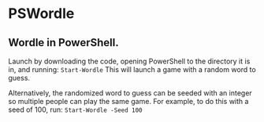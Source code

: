 # PSWordle
## Wordle in PowerShell. 
Launch by downloading the code, opening PowerShell to the directory it is in, and running:
`Start-Wordle`
This will launch a game with a random word to guess.

Alternatively, the randomized word to guess can be seeded with an integer so multiple people can play the same game. For example, to do this with a seed of 100, run: 
`Start-Wordle -Seed 100` 